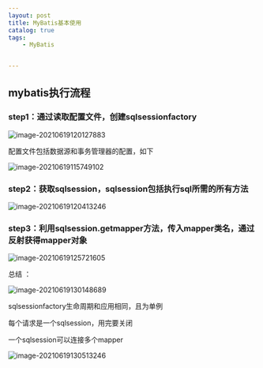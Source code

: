 ```yaml
---
layout: post
title: MyBatis基本使用
catalog: true
tags:
    - MyBatis


---
```


## mybatis执行流程

### step1：通过读取配置文件，创建sqlsessionfactory

![image-20210619120127883](https://gitee.com/chrisxyq/picgo/raw/master/img/image-20210619120127883.png)

配置文件包括数据源和事务管理器的配置，如下

![image-20210619115749102](https://gitee.com/chrisxyq/picgo/raw/master/img/image-20210619115749102.png)

### step2：获取sqlsession，sqlsession包括执行sql所需的所有方法

![image-20210619120413246](https://gitee.com/chrisxyq/picgo/raw/master/img/image-20210619120413246.png)

### step3：利用sqlsession.getmapper方法，传入mapper类名，通过反射获得mapper对象

![image-20210619125721605](https://gitee.com/chrisxyq/picgo/raw/master/img/image-20210619125721605.png)

总结 ：

![image-20210619130148689](https://gitee.com/chrisxyq/picgo/raw/master/img/image-20210619130148689.png)

sqlsessionfactory生命周期和应用相同，且为单例

每个请求是一个sqlsession，用完要关闭

一个sqlsession可以连接多个mapper

![image-20210619130513246](https://gitee.com/chrisxyq/picgo/raw/master/img/image-20210619130513246.png)

